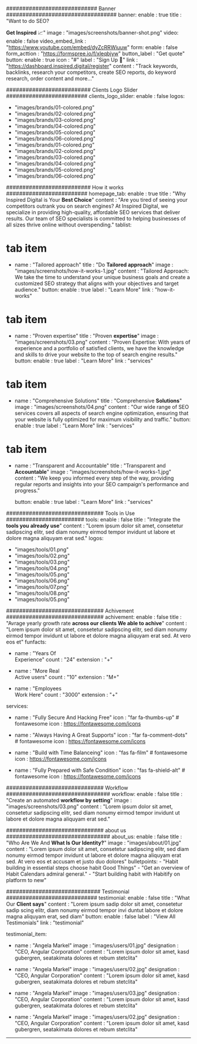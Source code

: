 ############################ Banner ##################################
banner:
  enable : true
  title : "Want to do SEO? <P> **Get Inspired** 📈"
  image : "images/screenshots/banner-shot.png"
  video:
    enable : false
    video_embed_link : "https://www.youtube.com/embed/dyZcRRWiuuw"
  form:
    enable : false
    form_acttion : "https://formspree.io/f/xleqbjyw"
    button_label : "Get quote"
  button:
    enable : true
    icon : "#"
    label : "Sign Up 🚀"
    link : "https://dashboard.inspired.digital/register"
    content : "Track keywords, backlinks, research your competitors, create SEO reports, do keyword research, order content and more..."



########################## Clients Logo Slider #########################
clients_logo_slider:
  enable : false
  logos:
  - "images/brands/01-colored.png"
  - "images/brands/02-colored.png"
  - "images/brands/03-colored.png"
  - "images/brands/04-colored.png"
  - "images/brands/05-colored.png"
  - "images/brands/06-colored.png"
  - "images/brands/01-colored.png"
  - "images/brands/02-colored.png"
  - "images/brands/03-colored.png"
  - "images/brands/04-colored.png"
  - "images/brands/05-colored.png"
  - "images/brands/06-colored.png"
  

########################## How it works #########################
homepage_tab:
  enable : true
  title : "Why Inspired Digital is Your **Best Choice**"
  content : "Are you tired of seeing your competitors outrank you on search engines? At Inspired Digital, we specialize in providing high-quality, affordable SEO services that deliver results. Our team of SEO specialists is committed to helping businesses of all sizes thrive online without overspending."
  tablist:
  # tab item
  - name : "Tailored approach"
    title : "Do **Tailored approach**"
    image : "images/screenshots/how-it-works-1.jpg"
    content : "Tailored Approach: We take the time to understand your unique business goals and create a customized SEO strategy that aligns with your objectives and target audience."
    button:
      enable : true
      label : "Learn More"
      link : "how-it-works"
      
  # tab item
  - name : "Proven expertise"
    title : "Proven **expertise**"
    image : "images/screenshots/03.png"
    content : "Proven Expertise: With years of experience and a portfolio of satisfied clients, we have the knowledge and skills to drive your website to the top of search engine results."
    button:
      enable : true
      label : "Learn More"
      link : "services"
      
  # tab item
  - name : "Comprehensive Solutions"
    title : "Comprehensive **Solutions**"
    image : "images/screenshots/04.png"
    content : "Our wide range of SEO services covers all aspects of search engine optimization, ensuring that your website is fully optimized for maximum visibility and traffic."
    button:
      enable : true
      label : "Learn More"
      link : "services"
      
  # tab item
  - name : "Transparent and Accountable"
    title : "Transparent and **Accountable**"
    image : "images/screenshots/how-it-works-1.jpg"
    content : "We keep you informed every step of the way, providing regular reports and insights into your SEO campaign's performance and progress."

    button:
      enable : true
      label : "Learn More"
      link : "services"


############################## Tools in Use ########################
tools:
  enable : false
  title : "Integrate the **tools you already use**"
  content : "Lorem ipsum dolor sit amet, consetetur sadipscing elitr, sed diam nonumy eirmod tempor invidunt ut labore et dolore magna aliquyam erat sed."
  logos:
  - "images/tools/01.png"
  - "images/tools/02.png"
  - "images/tools/03.png"
  - "images/tools/04.png"
  - "images/tools/05.png"
  - "images/tools/06.png"
  - "images/tools/07.png"
  - "images/tools/08.png"
  - "images/tools/05.png"

  

############################## Achivement ##############################
achivement:
  enable : false
  title : "Avrage yearly growth rate **across our clients We able to achive**"
  content : "Lorem ipsum dolor sit amet, consetetur sadipscing elitr, sed diam nonumy eirmod tempor invidunt ut labore et dolore magna aliquyam erat sed. At vero eos et"
  funfacts:
  - name : "Years Of <br> Experience"
    count : "24"
    extension : "+"
    
  - name : "More Real <br> Active users"
    count : "10"
    extension : "M+"
    
  - name : "Employees <br> Work Here"
    count : "3000"
    extension : "+"

  services:
  - name : "Fully Secure And Hacking Free"
    icon : "far fa-thumbs-up" # fontawesome icon : https://fontawesome.com/icons
    
  - name : "Always Having A Great Supports"
    icon : "far fa-comment-dots" # fontawesome icon : https://fontawesome.com/icons
    
  - name : "Build with Time Balanceing"
    icon : "fas fa-film" # fontawesome icon : https://fontawesome.com/icons
    
  - name : "Fully Prepared with Safe Condition"
    icon : "fas fa-shield-alt" # fontawesome icon : https://fontawesome.com/icons


############################## Workflow ################################
workflow:
  enable : false
  title : "Create an automated **workflow by setting**"
  image : "images/screenshots/03.png"
  content : "Lorem ipsum dolor sit amet, consetetur sadipscing elitr, sed diam nonumy eirmod tempor invidunt ut labore et dolore magna aliquyam erat sed."
  

############################## about us ################################
about_us:
  enable : false
  title : "Who Are We And **What Is Our Identity?**"
  image : "images/about/01.jpg"
  content : "Lorem ipsum dolor sit amet, consetetur sadipscing elitr, sed diam nonumy eirmod tempor invidunt ut labore et dolore magna aliquyam erat sed. At vero eos et accusam et justo duo dolores"
  bulletpoints:
    - "Habit building in essential steps choose habit Good Things"
    - "Get an overview of Habit Calendars admiral general."
    - "Start building habit with Habitify on platform to new"

    

############################# Testimonial ############################
testimonial:
  enable : false
  title : "What Our **Client says**"
  content : "Lorem ipsum sadip dolor sit amet, consetetur sadip scing elitr, diam nonumy eirmod tempor invi duntut labore et dolore magna aliquyam erat, sed diam"
  button:
    enable : false
    label : "View All Testimonials"
    link : "testimonial"

  testimonial_item:
  - name : "Angela Markel"
    image : "images/users/01.jpg"
    designation : "CEO, Angular Corporation"
    content : "Lorem ipsum dolor sit amet, kasd gubergren, seatakimata dolores et rebum stetclita"
    
  - name : "Angela Markel"
    image : "images/users/02.jpg"
    designation : "CEO, Angular Corporation"
    content : "Lorem ipsum dolor sit amet, kasd gubergren, seatakimata dolores et rebum stetclita"
    
  - name : "Angela Markel"
    image : "images/users/03.jpg"
    designation : "CEO, Angular Corporation"
    content : "Lorem ipsum dolor sit amet, kasd gubergren, seatakimata dolores et rebum stetclita"
    
  - name : "Angela Markel"
    image : "images/users/02.jpg"
    designation : "CEO, Angular Corporation"
    content : "Lorem ipsum dolor sit amet, kasd gubergren, seatakimata dolores et rebum stetclita"

---